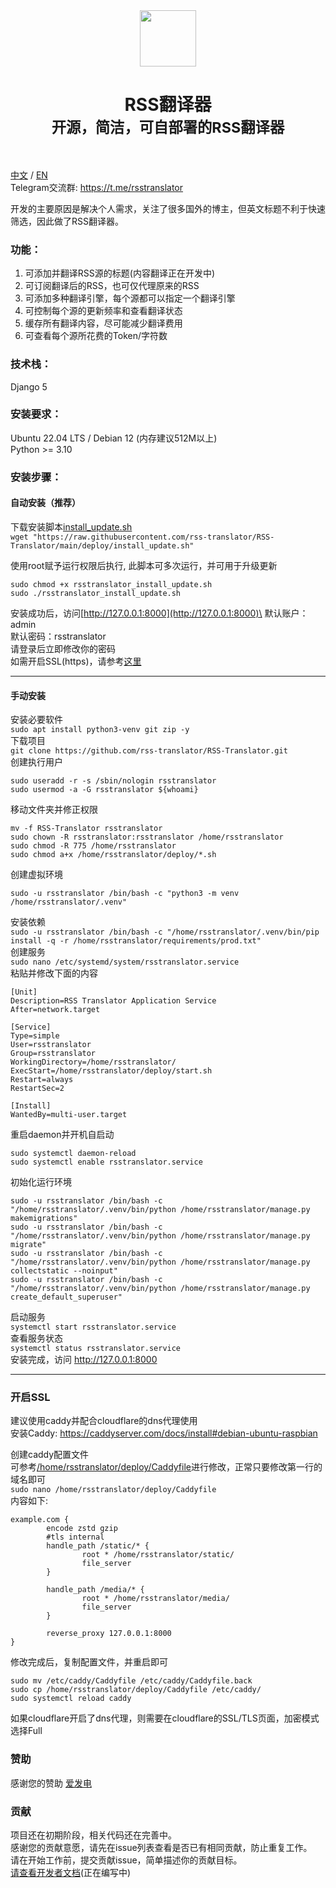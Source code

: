 <div align="center">
<em><img src="https://github.com/rss-translator/RSS-Translator/assets/2398708/8f10db75-d5b4-4cdd-9fd6-7d319d20079f" height="90px"></em>
<h1>RSS翻译器<br/><sub>开源，简洁，可自部署的RSS翻译器</sub></h1>
</div>
<br/>

[中文](README.md) / [EN](README_EN.md)  \
Telegram交流群: https://t.me/rsstranslator

开发的主要原因是解决个人需求，关注了很多国外的博主，但英文标题不利于快速筛选，因此做了RSS翻译器。
### 功能：
1. 可添加并翻译RSS源的标题(内容翻译正在开发中)
2. 可订阅翻译后的RSS，也可仅代理原来的RSS
3. 可添加多种翻译引擎，每个源都可以指定一个翻译引擎
4. 可控制每个源的更新频率和查看翻译状态
5. 缓存所有翻译内容，尽可能减少翻译费用
6. 可查看每个源所花费的Token/字符数

### 技术栈：
Django 5

### 安装要求：
Ubuntu 22.04 LTS / Debian 12 (内存建议512M以上)\
Python >= 3.10

### 安装步骤：
#### 自动安装（推荐）
下载安装脚本[install_update.sh](https://github.com/rss-translator/RSS-Translator/blob/main/deploy/install_update.sh)\
`wget "https://raw.githubusercontent.com/rss-translator/RSS-Translator/main/deploy/install_update.sh"`

使用root赋予运行权限后执行, 此脚本可多次运行，并可用于升级更新
```
sudo chmod +x rsstranslator_install_update.sh
sudo ./rsstranslator_install_update.sh
```
安装成功后，访问[http://127.0.0.1:8000](http://127.0.0.1:8000)\
默认账户：admin\
默认密码：rsstranslator\
请登录后立即修改你的密码\
如需开启SSL(https)，请参考[这里](#开启SSL)

---
#### 手动安装
安装必要软件\
`sudo apt install python3-venv git zip -y`\
下载项目\
`git clone https://github.com/rss-translator/RSS-Translator.git`\
创建执行用户
```
sudo useradd -r -s /sbin/nologin rsstranslator
sudo usermod -a -G rsstranslator ${whoami}
```
移动文件夹并修正权限
```
mv -f RSS-Translator rsstranslator
sudo chown -R rsstranslator:rsstranslator /home/rsstranslator
sudo chmod -R 775 /home/rsstranslator
sudo chmod a+x /home/rsstranslator/deploy/*.sh
```
创建虚拟环境
```
sudo -u rsstranslator /bin/bash -c "python3 -m venv /home/rsstranslator/.venv"
```
安装依赖\
`sudo -u rsstranslator /bin/bash -c "/home/rsstranslator/.venv/bin/pip install -q -r /home/rsstranslator/requirements/prod.txt"`\
创建服务\
`sudo nano /etc/systemd/system/rsstranslator.service`\
粘贴并修改下面的内容
```
[Unit]
Description=RSS Translator Application Service
After=network.target

[Service]
Type=simple
User=rsstranslator
Group=rsstranslator
WorkingDirectory=/home/rsstranslator/
ExecStart=/home/rsstranslator/deploy/start.sh
Restart=always
RestartSec=2

[Install]
WantedBy=multi-user.target
```
重启daemon并开机自启动
```
sudo systemctl daemon-reload
sudo systemctl enable rsstranslator.service
```
初始化运行环境
```
sudo -u rsstranslator /bin/bash -c "/home/rsstranslator/.venv/bin/python /home/rsstranslator/manage.py makemigrations"
sudo -u rsstranslator /bin/bash -c "/home/rsstranslator/.venv/bin/python /home/rsstranslator/manage.py migrate"
sudo -u rsstranslator /bin/bash -c "/home/rsstranslator/.venv/bin/python /home/rsstranslator/manage.py collectstatic --noinput"
sudo -u rsstranslator /bin/bash -c "/home/rsstranslator/.venv/bin/python /home/rsstranslator/manage.py create_default_superuser"
```
启动服务\
`systemctl start rsstranslator.service`\
查看服务状态\
`systemctl status rsstranslator.service`\
安装完成，访问 http://127.0.0.1:8000

---
### 开启SSL
建议使用caddy并配合cloudflare的dns代理使用\
安装Caddy: https://caddyserver.com/docs/install#debian-ubuntu-raspbian 

创建caddy配置文件\
可参考[/home/rsstranslator/deploy/Caddyfile](deploy/Caddyfile)进行修改，正常只要修改第一行的域名即可\
`sudo nano /home/rsstranslator/deploy/Caddyfile`\
内容如下:
```
example.com {
        encode zstd gzip
        #tls internal
        handle_path /static/* {
                root * /home/rsstranslator/static/
                file_server
        }

        handle_path /media/* {
                root * /home/rsstranslator/media/
                file_server
        }

        reverse_proxy 127.0.0.1:8000
}
```
修改完成后，复制配置文件，并重启即可
```
sudo mv /etc/caddy/Caddyfile /etc/caddy/Caddyfile.back
sudo cp /home/rsstranslator/deploy/Caddyfile /etc/caddy/
sudo systemctl reload caddy
```
如果cloudflare开启了dns代理，则需要在cloudflare的SSL/TLS页面，加密模式选择Full

### 赞助
感谢您的赞助
[爱发电](https://afdian.net/a/versun)
### 贡献
项目还在初期阶段，相关代码还在完善中。\
感谢您的贡献意愿，请先在issue列表查看是否已有相同贡献，防止重复工作。\
请在开始工作前，提交贡献issue，简单描述你的贡献目标。\
[请查看开发者文档](development.md)(正在编写中)
